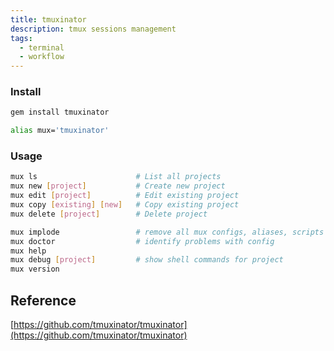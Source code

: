 ```yaml
---
title: tmuxinator
description: tmux sessions management
tags:
  - terminal
  - workflow
---
```


### Install

```bash
gem install tmuxinator

alias mux='tmuxinator'
```

### Usage

```bash
mux ls                      # List all projects
mux new [project]           # Create new project
mux edit [project]          # Edit existing project
mux copy [existing] [new]   # Copy existing project
mux delete [project]        # Delete project

mux implode                 # remove all mux configs, aliases, scripts
mux doctor                  # identify problems with config
mux help
mux debug [project]         # show shell commands for project
mux version
```

## Reference

[https://github.com/tmuxinator/tmuxinator](https://github.com/tmuxinator/tmuxinator)
